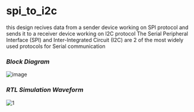 # spi_to_i2c

this design recives  data from a sender device working on SPI protocol and sends it to a receiver device working on I2C protocol
The Serial Peripheral Interface (SPI) and Inter-Integrated Circuit (I2C) are 2 of the most widely used protocols for Serial communication


### *Block Diagram*








![image](https://github.com/Prit1402/spi_to_i2c/assets/109619517/8aea05f9-9a86-4b2b-850d-6592dfb66859)

### *RTL Simulation Waveform*


![1](https://github.com/Prit1402/spi_to_i2c/assets/109619517/0c4aefe8-0b40-49e8-a06a-340efa346f15)

